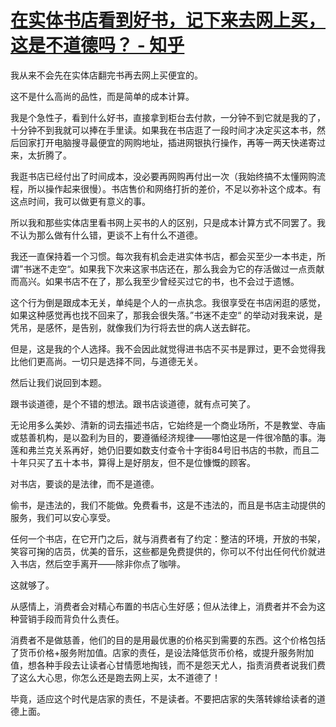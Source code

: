 # [在实体书店看到好书，记下来去网上买，这是不道德吗？ - 知乎](https://www.zhihu.com/question/20608465/answer/20511789)

我从来不会先在实体店翻完书再去网上买便宜的。

这不是什么高尚的品性，而是简单的成本计算。

我是个急性子，看到什么好书，直接拿到柜台去付款，一分钟不到它就是我的了，十分钟不到我就可以捧在手里读。如果我在书店逛了一段时间才决定买这本书，然后回家打开电脑搜寻最便宜的网购地址，插进网银执行操作，再等一两天快递寄过来，太折腾了。

我逛书店已经付出了时间成本，没必要再网购再付出一次（我始终搞不太懂网购流程，所以操作起来很慢）。书店售价和网络打折的差价，不足以弥补这个成本。有这点时间，我可以做更有意义的事。

所以我和那些实体店里看书网上买书的人的区别，只是成本计算方式不同罢了。我不认为那么做有什么错，更谈不上有什么不道德。

我还一直保持着一个习惯。每次我有机会走进实体书店，都会买至少一本书走，所谓”书迷不走空“。如果我下次来这家书店还在，那么我会为它的存活做过一点贡献而高兴。如果书店不在了，那么我至少曾经买过它的书，也不会过于遗憾。

这个行为倒是跟成本无关，单纯是个人的一点执念。我很享受在书店闲逛的感觉，如果这种感觉再也找不回来了，那我会很失落。”书迷不走空“ 的举动对我来说，是凭吊，是感怀，是告别，就像我们为行将去世的病人送去鲜花。

但是，这是我的个人选择。我不会因此就觉得进书店不买书是罪过，更不会觉得我比他们更高尚。一切只是选择不同，与道德无关。

然后让我们说回到本题。

跟书谈道德，是个不错的想法。跟书店谈道德，就有点可笑了。

无论用多么美妙、清新的词去描述书店，它始终是一个商业场所，不是教堂、寺庙或慈善机构，是以盈利为目的，要遵循经济规律——哪怕这是一件很冷酷的事。海莲和弗兰克关系再好，她仍旧要如数支付查令十字街84号旧书店的书款，而且二十年只买了五十本书，算得上是好朋友，但不是位慷慨的顾客。

对书店，要谈的是法律，而不是道德。

偷书，是违法的，我们不能做。免费看书，这是不违法的，而且是书店主动提供的服务，我们可以安心享受。

任何一个书店，在它开门之后，就与消费者有了约定：整洁的环境，开放的书架，笑容可掬的店员，优美的音乐，这些都是免费提供的，你可以不付出任何代价就进入书店，然后空手离开——除非你点了咖啡。

这就够了。

从感情上，消费者会对精心布置的书店心生好感；但从法律上，消费者并不会为这种营销手段而背负什么责任。

消费者不是做慈善，他们的目的是用最优惠的价格买到需要的东西。这个价格包括了货币价格+服务附加值。店家的责任，是设法降低货币价格，或提升服务附加值，想各种手段去让读者心甘情愿地掏钱，而不是怨天尤人，指责消费者说我们费了这么大心思，你怎么还是跑去网上买，太不道德了！

毕竟，适应这个时代是店家的责任，不是读者。不要把店家的失落转嫁给读者的道德上面。
